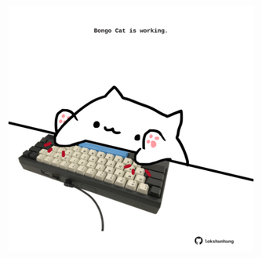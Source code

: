 <!-- built at 01/05/2025, 11:00:31 UTC -->
<p align="center">
  <img width="500" height="500" src="./ReadmeImage.svg">
</p>
